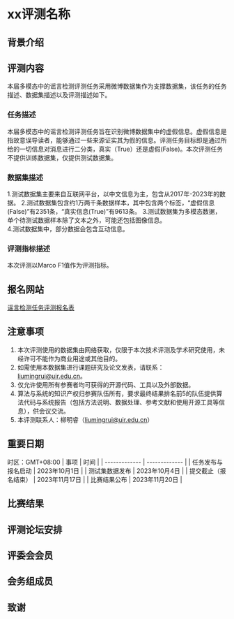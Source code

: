 # xx评测名称
## 背景介绍

## 评测内容
本届多模态中的谣言检测评测任务采用微博数据集作为支撑数据集，该任务的任务描述、数据集描述以及评测描述如下。
### 任务描述
本届多模态中的谣言检测评测任务旨在识别微博数据集中的虚假信息。虚假信息是指故意误导读者，能够通过一些来源证实其为假的信息。评测任务目标即是通过所给的一切信息对消息进行二分类，真实（True）还是虚假(False)。本次评测任务不提供训练数据集，仅提供测试数据集。

### 数据集描述

1.测试数据集主要来自互联网平台，以中文信息为主，包含从2017年-2023年的数据。 
2.测试数据集包含约1万两千条数据样本，其中包含两个标签，“虚假信息(False)”有2351条，“真实信息(True)”有9613条。 
3.测试数据集为多模态数据，单个待测试数据样本除了文本之外，可能还包括图像信息。  
4.测试数据集中，部分数据会包含互动信息。


### 评测指标描述
本次评测以Marco F1值作为评测指标。

## 报名网站
[谣言检测任务评测报名表](https://docs.qq.com/form/page/DYVBhY09aV3dLakt4)
## 注意事项
1.	本次评测使用的数据集由网络获取，仅限于本次技术评测及学术研究使用，未经许可不能作为商业用途或其他目的。
2.	如需使用本数据集进行课题研究及论文发表，请联系：liumingrui@uir.edu.cn。
3.	仅允许使用所有参赛者均可获得的开源代码、工具以及外部数据。
4.	算法与系统的知识产权归参赛队伍所有，要求最终结果排名前5的队伍提供算法代码与系统报告（包括方法说明、数据处理、参考文献和使用开源工具等信息），供会议交流。
5.	本评测联系人：柳明睿（liumingrui@uir.edu.cn）

## 重要日期
时区：GMT+08:00
| 事项  | 时间 |
| ------------- | ------------- |
| 任务发布与报名启动  | 2023年10月1日  |
| 测试集数据发布  | 2023年10月4日  |
| 提交截止（报名结束）  | 2023年11月17日  |
| 比赛结果公布  | 2023年11月20日  |

## 比赛结果

## 评测论坛安排

## 评委会会员

## 会务组成员

## 致谢
